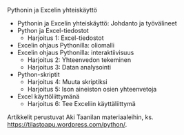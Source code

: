 Pythonin ja Excelin yhteiskäyttö
  * Pythonin ja Excelin yhteiskäyttö: Johdanto ja työvälineet
  *  Python ja Excel-tiedostot
      * Harjoitus 1: Excel-tiedostot
  * Excelin ohjaus Pythonilla: oliomalli
  * Excelin ohjaus Pythonilla: interaktiivisuus
      * Harjoitus 2: Yhteenvedon tekeminen
      * Harjoitus 3: Datan analysointi
  * Python-skriptit
      * Harjoitus 4: Muuta skriptiksi
      * Harjoitus 5: Ison aineiston osien yhteenvetoja
  * Excel käyttöliittymänä
      * Harjoitus 6: Tee Exceliin käyttäliittymä
    
Artikkelit perustuvat Aki Taanilan materiaaleihin, ks. https://tilastoapu.wordpress.com/python/.
